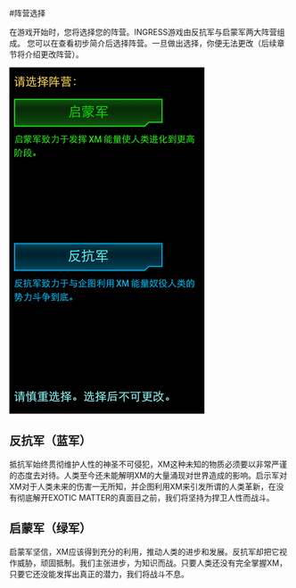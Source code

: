 #阵营选择

在游戏开始时，您将选择您的阵营。INGRESS游戏由反抗军与启蒙军两大阵营组成。
您可以在查看初步简介后选择阵营。一旦做出选择，你便无法更改（后续章节将介绍更改阵营）。

![阵营选择](images/faction-select.png)

反抗军（蓝军）
---
抵抗军始终贯彻维护人性的神圣不可侵犯，XM这种未知的物质必须要以非常严谨的态度去对待。人类至今还未能解明XM的大量涌现对世界造成的影响。启示军对XM对于人类未来的伤害一无所知，并企图利用XM来引发所谓的人类革新，在没有彻底解开EXOTIC MATTER的真面目之前，我们将坚持为捍卫人性而战斗。


启蒙军（绿军）
---
启蒙军坚信，XM应该得到充分的利用，推动人类的进步和发展。反抗军却把它视作威胁，顽固抵制。我们主张进步，为知识而战。只要人类还没有完全掌握XM，只要它还没能发挥出真正的潜力，我们将战斗不息。
